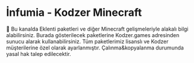 # İnfumia - Kodzer Minecraft 



📣 Bu kanalda Eklenti paketleri ve diğer Minecraft gelişmeleriyle alakalı bilgi alabilirsiniz.
Burada gösterilecek paketlerine Kodzer.games adresinden sunucu alarak kullanabilirsiniz. Tüm paketlerimiz lisanslı ve Kodzer müşterilerine özel olarak ayarlanmıştır. Çalınma&kopyalanma durumunda yasal hak talep edilecektir.
